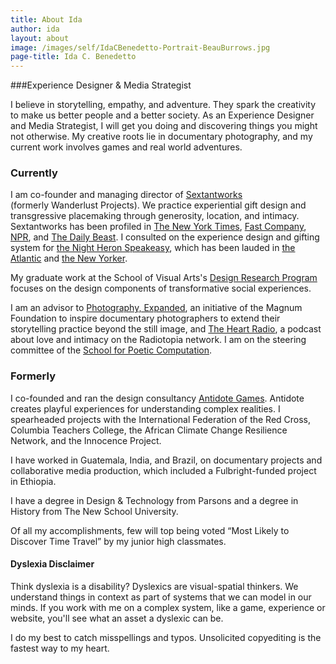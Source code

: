 ```yaml
---
title: About Ida
author: ida
layout: about
image: /images/self/IdaCBenedetto-Portrait-BeauBurrows.jpg
page-title: Ida C. Benedetto
---
```


###Experience Designer & Media Strategist

I believe in storytelling, empathy, and adventure. They spark the creativity to make us better people and a better society. As an Experience Designer and Media Strategist, I will get you doing and discovering things you might not otherwise. My creative roots lie in documentary photography, and my current work involves games and real world adventures.

<h3 class="subheader">Currently</h3>

I am co-founder and managing director of [Sextantworks](http://sextant.works/) (formerly Wanderlust Projects). We practice experiential gift design and transgressive placemaking through generosity, location, and intimacy. Sextantworks has been profiled in <a href="http://www.nytimes.com/2014/12/28/nyregion/they-say-art-is-dead-in-new-york-theyre-wrong.html" target="_blank">The New York Times</a>, <a href="http://www.fastcompany.com/3031330/innovation-agents/this-companys-business-plan-includes-trespassing" target="_blank">Fast Company</a>, <a href="http://www.npr.org/event/music/320741516/on-a-magical-mystery-tour-with-hassan-hakmoun" target="_blank">NPR</a>, and <a href="http://www.thedailybeast.com/articles/2013/12/15/a-most-illegal-adventure-with-new-york-city-s-wildest-underground-event-planners.html" target="_blank">The Daily Beast</a>. I consulted on the experience design and gifting system for <a href="http://nightheronspeakeasy.com/" target="_blank">the Night Heron Speakeasy</a>, which has been lauded in <a href="http://www.theatlanticcities.com/arts-and-lifestyle/2013/05/water-tower-flair/5639/" target="_blank">the Atlantic</a> and <a href="http://www.newyorker.com/talk/2013/05/27/130527ta_talk_freudenberger?mbid=social_tablet_e&pink=twLeIk" target="_blank">the New Yorker</a>.

My graduate work at the School of Visual Arts's <a href="http://designresearch.sva.edu/program/" target="_blank">Design Research Program</a> focuses on the design components of transformative social experiences.

I am an advisor to <a href="http://magnumfoundation.org/photoex/" target="_blank">Photography, Expanded</a>, an initiative of the Magnum Foundation to inspire documentary photographers to extend their storytelling practice beyond the still image, and <a href="http://theheartradio.org/" target="_blank">The Heart Radio</a>, a podcast about love and intimacy on the Radiotopia network. I am on the steering committee of the <a title="School For Poetic Computation" href="http://sfpc.io/" target="_blank">School for Poetic Computation</a>.

<h3 class="subheader">Formerly</h3>

I co-founded and ran the design consultancy <a href="http://playistheantidote.com/" target="_blank">Antidote Games</a>. Antidote creates playful experiences for understanding complex realities. I spearheaded projects with the International Federation of the Red Cross, Columbia Teachers College, the African Climate Change Resilience Network, and the Innocence Project.

I have worked in Guatemala, India, and Brazil, on documentary projects and collaborative media production, which included a Fulbright-funded project in Ethiopia. 

I have a degree in Design & Technology from Parsons and a degree in History from The New School University.

Of all my accomplishments, few will top being voted &#8220;Most Likely to Discover Time Travel&#8221; by my junior high classmates.

<h4 class="subheader">Dyslexia Disclaimer</h4>

Think dyslexia is a disability? Dyslexics are visual-spatial thinkers. We understand things in context as part of systems that we can model in our minds. If you work with me on a complex system, like a game, experience or website, you'll see what an asset a dyslexic can be.

I do my best to catch misspellings and typos. Unsolicited copyediting is the fastest way to my heart.